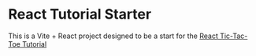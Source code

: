 # React Tutorial Starter

This is a Vite + React project designed to be a start for the [React Tic-Tac-Toe Tutorial](https://react.dev/learn/tutorial-tic-tac-toe)
